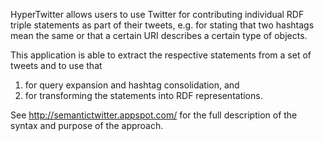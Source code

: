 HyperTwitter allows users to use Twitter for contributing individual RDF triple statements as part of their tweets, e.g. for stating that two hashtags mean the same or that a certain URI describes a certain type of objects.

This application is able to extract the respective statements from a set of tweets and to use that

  1. for query expansion and hashtag consolidation, and
  1. for transforming the statements into RDF representations.


See http://semantictwitter.appspot.com/ for the full description of the syntax and purpose of the approach.